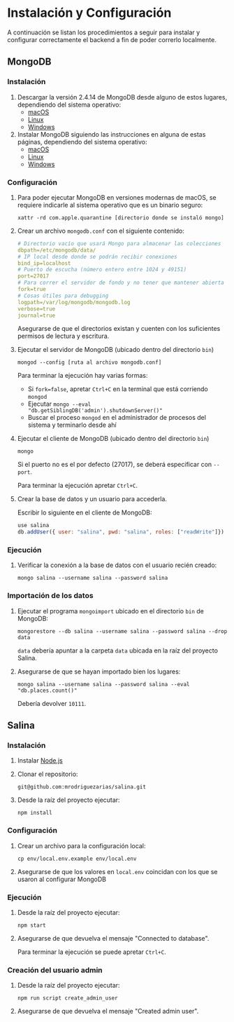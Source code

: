 # Instalación y Configuración

A continuación se listan los procedimientos a seguir para instalar y configurar correctamente el backend a fin de poder correrlo localmente.

## MongoDB

### Instalación

1. Descargar la versión 2.4.14 de MongoDB desde alguno de estos lugares, dependiendo del sistema operativo:
   - [macOS](https://www.mongodb.org/dl/osx)
   - [Linux](https://www.mongodb.org/dl/linux)
   - [Windows](https://www.mongodb.org/dl/win32)
2. Instalar MongoDB siguiendo las instrucciones en alguna de estas páginas, dependiendo del sistema operativo:
   - [macOS](https://docs.mongodb.com/v2.4/tutorial/install-mongodb-on-os-x/)
   - [Linux](https://docs.mongodb.com/v2.4/administration/install-on-linux/)
   - [Windows](https://docs.mongodb.com/v2.4/tutorial/install-mongodb-on-windows/)

### Configuración

1. Para poder ejecutar MongoDB en versiones modernas de macOS, se requiere indicarle al sistema operativo que es un binario seguro:

   `xattr -rd com.apple.quarantine [directorio donde se instaló mongo]`

2. Crear un archivo `mongodb.conf` con el siguiente contenido:
   ```yaml
   # Directorio vacío que usará Mongo para almacenar las colecciones
   dbpath=/etc/mongodb/data/
   # IP local desde donde se podrán recibir conexiones
   bind_ip=localhost
   # Puerto de escucha (número entero entre 1024 y 49151)
   port=27017
   # Para correr el servidor de fondo y no tener que mantener abierta la ventana de la terminal
   fork=true
   # Cosas útiles para debugging
   logpath=/var/log/mongodb/mongodb.log
   verbose=true
   journal=true
   ```
   Asegurarse de que el directorios existan y cuenten con los suficientes permisos de lectura y escritura.
3. Ejecutar el servidor de MongoDB (ubicado dentro del directorio `bin`)

   `mongod --config [ruta al archivo mongodb.conf]`

   Para terminar la ejecución hay varias formas:

   - Si `fork=false`, apretar `Ctrl+C` en la terminal que está corriendo `mongod`
   - Ejecutar `mongo --eval "db.getSiblingDB('admin').shutdownServer()"`
   - Buscar el proceso `mongod` en el administrador de procesos del sistema y terminarlo desde ahí

4. Ejecutar el cliente de MongoDB (ubicado dentro del directorio `bin`)

   `mongo`

   Si el puerto no es el por defecto (27017), se deberá especificar con `--port`.

   Para terminar la ejecución apretar `Ctrl+C`.

5. Crear la base de datos y un usuario para accederla.

   Escribir lo siguiente en el cliente de MongoDB:

   ```javascript
   use salina
   db.addUser({ user: "salina", pwd: "salina", roles: ["readWrite"]})
   ```

### Ejecución

1. Verificar la conexión a la base de datos con el usuario recién creado:

   `mongo salina --username salina --password salina`

### Importación de los datos

1. Ejecutar el programa `mongoimport` ubicado en el directorio `bin` de MongoDB:

   `mongorestore --db salina --username salina --password salina --drop data`

   `data` debería apuntar a la carpeta `data` ubicada en la raíz del proyecto Salina.

2. Asegurarse de que se hayan importado bien los lugares:

   `mongo salina --username salina --password salina --eval "db.places.count()"`

   Debería devolver `10111`.

## Salina

### Instalación

1. Instalar [Node.js](https://nodejs.org/en/)
2. Clonar el repositorio:

   `git@github.com:mrodriguezarias/salina.git`

3. Desde la raíz del proyecto ejecutar:

   `npm install`

### Configuración

1. Crear un archivo para la configuración local:

   `cp env/local.env.example env/local.env`

2. Asegurarse de que los valores en `local.env` coincidan con los que se usaron al configurar MongoDB

### Ejecución

1. Desde la raíz del proyecto ejecutar:

   `npm start`

2. Asegurarse de que devuelva el mensaje "Connected to database".

   Para terminar la ejecución se puede apretar `Ctrl+C`.

### Creación del usuario admin

1. Desde la raíz del proyecto ejecutar:

   `npm run script create_admin_user`

2. Asegurarse de que devuelva el mensaje "Created admin user".
